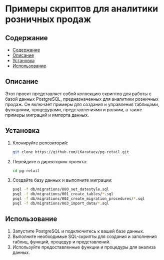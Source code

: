# Примеры скриптов для аналитики розничных продаж

## Содержание
- [Содержание](#содержание)
- [Описание](#описание)
- [Установка](#установка)
- [Использование](#использование)

## Описание

Этот проект представляет собой коллекцию скриптов для работы с базой данных PostgreSQL, предназначенных для аналитики розничных продаж. Он включает примеры для создания и управления таблицами, функциями, процедурами, представлениями и ролями, а также примеры миграций и импорта данных.


## Установка

1. Клонируйте репозиторий:
    ```sh
    git clone https://github.com/LKarataev/pg-retail.git
    ```
2. Перейдите в директорию проекта:
    ```sh
    cd pg-retail
    ```
3. Создайте базу данных и выполните миграции:
    ```sh
    psql -f db/migrations/000_set_datestyle.sql
    psql -f db/migrations/001_create_tables/*.sql
    psql -f db/migrations/002_create_migration_procedures/*.sql
    psql -f db/migrations/003_import_data/*.sql
    ```

## Использование

1. Запустите PostgreSQL и подключитесь к вашей базе данных.
2. Выполните необходимые SQL-скрипты для создания и заполнения таблиц, функций, процедур и представлений.
3. Используйте предоставленные функции и процедуры для анализа данных.
